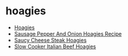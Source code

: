 # hoagies

 * [Hoagies](../index/h/hoagies-13175.json)
 * [Sausage Pepper And Onion Hoagies Recipe](../index/s/sausage-pepper-and-onion-hoagies-recipe.json)
 * [Saucy Cheese Steak Hoagies](../index/s/saucy-cheese-steak-hoagies.json)
 * [Slow Cooker Italian Beef Hoagies](../index/s/slow-cooker-italian-beef-hoagies.json)
